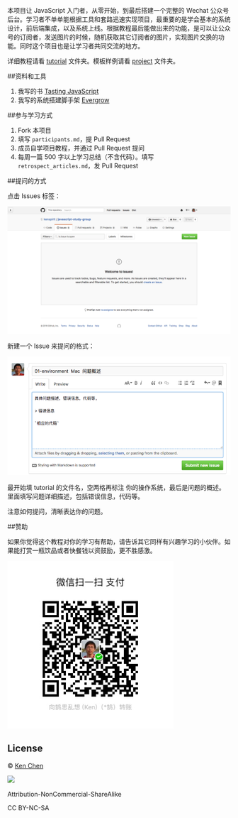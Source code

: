 本项目让 JavaScript 入门者，从零开始，到最后搭建一个完整的 Wechat 公众号后台。学习者不单单能根据工具和套路迅速实现项目，最重要的是学会基本的系统设计，前后端集成，以及系统上线。根据教程最后能做出来的功能，是可以让公众号的订阅者，发送图片的时候，随机获取其它订阅者的图片，实现图片交换的功能。同时这个项目也是让学习者共同交流的地方。  

详细教程请看 [tutorial](./tutorial) 文件夹。模板样例请看 [project](./project) 文件夹。  

##资料和工具

[Tasting JavaScript]: https://leanpub.com/tasting-javascript
[Evergrow]: https://github.com/kenspirit/generator-evergrow

1. 我写的书 [Tasting JavaScript][]  
2. 我写的系统搭建脚手架 [Evergrow][]  

##参与学习方式

1. Fork 本项目  
2. 填写 `participants.md`，提 Pull Request  
3. 成员自学项目教程，并通过 Pull Request 提问  
4. 每周一篇 500 字以上学习总结（不含代码）。填写 `retrospect_articles.md`，发 Pull Request  

##提问的方式

点击 Issues 标签：

![Issue](./javascript-study-group-issue.png)

新建一个 Issue 来提问的格式：

![New Issue](./javascript-study-group-new-issue.png)

最开始填 tutorial 的文件名，空两格再标注 你的操作系统，最后是问题的概述。里面填写问题详细描述，包括错误信息，代码等。  

注意如何提问，清晰表达你的问题。

##赞助

如果你觉得这个教程对你的学习有帮助，请告诉其它同样有兴趣学习的小伙伴。如果能打赏一瓶饮品或者快餐钱以资鼓励，更不胜感激。  

![Sponsor](./sponsor.jpg)

## License

 © [Ken Chen](http://www.thinkingincrowd.me)

![](https://licensebuttons.net/l/by-nc-sa/3.0/88x31.png)

Attribution-NonCommercial-ShareAlike  

CC BY-NC-SA
